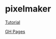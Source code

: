 # pixelmaker

[Tutorial](https://habr.com/ru/post/495772)

[GH Pages](https://melentq.github.io/pixelmaker)
